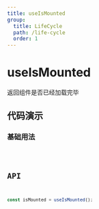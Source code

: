 ```yaml
---
title: useIsMounted
group:
  title: LifeCycle
  path: /life-cycle
  order: 1
---
```


# useIsMounted

返回组件是否已经加载完毕

## 代码演示

### 基础用法

<code src="./demo/demo1.tsx" />

## API

```javascript
const isMounted = useIsMounted();
```
